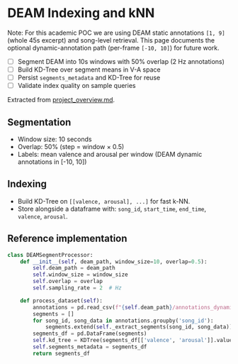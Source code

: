 # DEAM Indexing and kNN

Note: For this academic POC we are using DEAM static annotations `[1, 9]` (whole 45s excerpt) and song-level retrieval. This page documents the optional dynamic-annotation path (per-frame `[-10, 10]`) for future work.

- [ ] Segment DEAM into 10s windows with 50% overlap (2 Hz annotations)
- [ ] Build KD-Tree over segment means in V-A space
- [ ] Persist `segments_metadata` and KD-Tree for reuse
- [ ] Validate index quality on sample queries

Extracted from [project_overview.md](file:///Users/desmondchoy/Projects/emo-rec/docs/project_overview.md).

## Segmentation

- Window size: 10 seconds
- Overlap: 50% (step = window × 0.5)
- Labels: mean valence and arousal per window (DEAM dynamic annotations in [-10, 10])

## Indexing

- Build KD-Tree on `[[valence, arousal], ...]` for fast k-NN.
- Store alongside a dataframe with: `song_id`, `start_time`, `end_time`, `valence`, `arousal`.

## Reference implementation

```python
class DEAMSegmentProcessor:
    def __init__(self, deam_path, window_size=10, overlap=0.5):
        self.deam_path = deam_path
        self.window_size = window_size
        self.overlap = overlap
        self.sampling_rate = 2  # Hz

    def process_dataset(self):
        annotations = pd.read_csv(f"{self.deam_path}/annotations_dynamic.csv")
        segments = []
        for song_id, song_data in annotations.groupby('song_id'):
            segments.extend(self._extract_segments(song_id, song_data))
        segments_df = pd.DataFrame(segments)
        self.kd_tree = KDTree(segments_df[['valence', 'arousal']].values)
        self.segments_metadata = segments_df
        return segments_df
```
